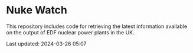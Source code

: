 # Nuke Watch

This repository includes code for retrieving the latest information available on the output of EDF nuclear power plants in the UK.

Last updated: 2024-03-26 05:07
